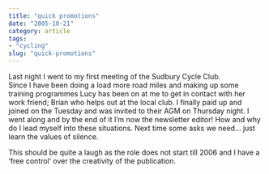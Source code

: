 ```yaml
---
title: "quick promotions"
date: "2005-10-21"
category: article
tags:
- "cycling"
slug: "quick-promotions"
---
```


Last night I went to my first meeting of the Sudbury Cycle Club.  
Since I have been doing a load more road miles and making up some training programmes Lucy has been on at me to get in contact with her work friend; Brian who helps out at the local club. I finally paid up and joined on the Tuesday and was invited to their AGM on Thursday night. I went along and by the end of it I’m now the newsletter editor! How and why do I lead myself into these situations. Next time some asks we need… just learn the values of silence.  

This should be quite a laugh as the role does not start till 2006 and I have a ‘free control’ over the creativity of the publication.
